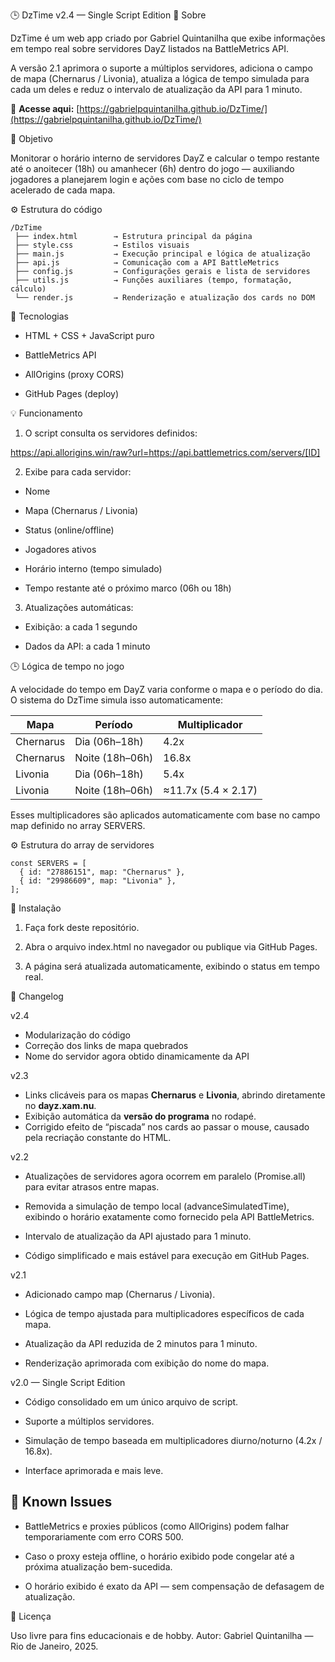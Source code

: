 🕒 DzTime v2.4 — Single Script Edition
📘 Sobre

DzTime é um web app criado por Gabriel Quintanilha que exibe informações em tempo real sobre servidores DayZ listados na BattleMetrics API.

A versão 2.1 aprimora o suporte a múltiplos servidores, adiciona o campo de mapa (Chernarus / Livonia), atualiza a lógica de tempo simulada para cada um deles e reduz o intervalo de atualização da API para 1 minuto.

🔗 **Acesse aqui:** [https://gabrielpquintanilha.github.io/DzTime/](https://gabrielpquintanilha.github.io/DzTime/)

🧠 Objetivo

Monitorar o horário interno de servidores DayZ e calcular o tempo restante até o anoitecer (18h) ou amanhecer (6h) dentro do jogo — auxiliando jogadores a planejarem login e ações com base no ciclo de tempo acelerado de cada mapa.

⚙️ Estrutura do código

```
/DzTime
 ├── index.html        → Estrutura principal da página
 ├── style.css         → Estilos visuais
 ├── main.js           → Execução principal e lógica de atualização
 ├── api.js            → Comunicação com a API BattleMetrics
 ├── config.js         → Configurações gerais e lista de servidores
 ├── utils.js          → Funções auxiliares (tempo, formatação, cálculo)
 └── render.js         → Renderização e atualização dos cards no DOM
```

🧩 Tecnologias

- HTML + CSS + JavaScript puro

- BattleMetrics API

- AllOrigins (proxy CORS)

- GitHub Pages (deploy)

💡 Funcionamento

1. O script consulta os servidores definidos:

https://api.allorigins.win/raw?url=https://api.battlemetrics.com/servers/[ID]

2. Exibe para cada servidor:

- Nome

- Mapa (Chernarus / Livonia)

- Status (online/offline)

- Jogadores ativos

- Horário interno (tempo simulado)

- Tempo restante até o próximo marco (06h ou 18h)

3. Atualizações automáticas:

- Exibição: a cada 1 segundo

- Dados da API: a cada 1 minuto

🕒 Lógica de tempo no jogo

A velocidade do tempo em DayZ varia conforme o mapa e o período do dia.
O sistema do DzTime simula isso automaticamente:

| Mapa      | Período        | Multiplicador        |
|------------|----------------|---------------------|
| Chernarus  | Dia (06h–18h)  | 4.2x                |
| Chernarus  | Noite (18h–06h)| 16.8x               |
| Livonia    | Dia (06h–18h)  | 5.4x                |
| Livonia    | Noite (18h–06h)| ≈11.7x (5.4 × 2.17) |

Esses multiplicadores são aplicados automaticamente com base no campo map definido no array SERVERS.

⚙️ Estrutura do array de servidores
```
const SERVERS = [
  { id: "27886151", map: "Chernarus" },
  { id: "29986609", map: "Livonia" },
];
```

🚀 Instalação

1. Faça fork deste repositório.

2. Abra o arquivo index.html no navegador ou publique via GitHub Pages.

3. A página será atualizada automaticamente, exibindo o status em tempo real.

🧱 Changelog

v2.4

- Modularização do código
- Correção dos links de mapa quebrados
- Nome do servidor agora obtido dinamicamente da API

v2.3

- Links clicáveis para os mapas **Chernarus** e **Livonia**, abrindo diretamente no **dayz.xam.nu**.
- Exibição automática da **versão do programa** no rodapé.
- Corrigido efeito de “piscada” nos cards ao passar o mouse, causado pela recriação constante do HTML.

v2.2

- Atualizações de servidores agora ocorrem em paralelo (Promise.all) para evitar atrasos entre mapas.

- Removida a simulação de tempo local (advanceSimulatedTime), exibindo o horário exatamente como fornecido pela API BattleMetrics.

- Intervalo de atualização da API ajustado para 1 minuto.

- Código simplificado e mais estável para execução em GitHub Pages.

v2.1

- Adicionado campo map (Chernarus / Livonia).

- Lógica de tempo ajustada para multiplicadores específicos de cada mapa.

- Atualização da API reduzida de 2 minutos para 1 minuto.

- Renderização aprimorada com exibição do nome do mapa.

v2.0 — Single Script Edition

- Código consolidado em um único arquivo de script.

- Suporte a múltiplos servidores.

- Simulação de tempo baseada em multiplicadores diurno/noturno (4.2x / 16.8x).

- Interface aprimorada e mais leve.

## 🐞 Known Issues
- BattleMetrics e proxies públicos (como AllOrigins) podem falhar temporariamente com erro CORS 500.

- Caso o proxy esteja offline, o horário exibido pode congelar até a próxima atualização bem-sucedida.

- O horário exibido é exato da API — sem compensação de defasagem de atualização.

🧾 Licença

Uso livre para fins educacionais e de hobby.
Autor: Gabriel Quintanilha — Rio de Janeiro, 2025.